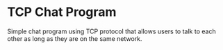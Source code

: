 # TCP Chat Program
Simple chat program using TCP protocol that allows users to talk to each other as long as they are on the same network.
